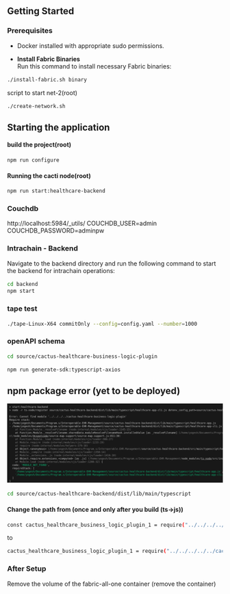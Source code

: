 ## Getting Started

### Prerequisites
- Docker installed with appropriate sudo permissions.

- **Install Fabric Binaries**  
Run this command to install necessary Fabric binaries:
```bash
./install-fabric.sh binary
```


script to start net-2(root)

```bash
./create-network.sh
```


## Starting the application
#### build the project(root)

```bash
npm run configure
```

#### Running the cacti node(root)
```bash
npm run start:healthcare-backend
```
### Couchdb

http://localhost:5984/_utils/
COUCHDB_USER=admin
COUCHDB_PASSWORD=adminpw

### Intrachain - Backend
Navigate to the backend directory and run the following command to start the backend for intrachain operations:

```bash
cd backend
npm start
```

### tape test

```bash
./tape-Linux-X64 commitOnly --config=config.yaml --number=1000
```

### openAPI schema 

```bash
cd source/cactus-healthcare-business-logic-plugin
```

```bash 
npm run generate-sdk:typescript-axios
```


## npm package error (yet to be deployed)

![alt text](image.png)

```bash 
cd source/cactus-healthcare-backend/dist/lib/main/typescript
```

#### Change the path from (once and only after you build (ts->js))

```bash
const cactus_healthcare_business_logic_plugin_1 = require("../../../../cactus-healthcare-business-logic-plugin"); 
```

to 

```bash 
cactus_healthcare_business_logic_plugin_1 = require("../../../../../cactus-healthcare-business-logic-plugin");
```

### After Setup

Remove the volume of the fabric-all-one container (remove the container)